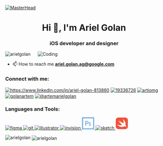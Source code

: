 [![MasterHead](https://i.postimg.cc/qRBT1q2r/git-Hub-white.jpg)](https://postimg.cc/GBfV2cMg)


<h1 align="center">Hi 👋, I'm Ariel Golan</h1>
<h3 align="center">iOS developer and designer</h3>
<img align="right" alt="Coding" width="400" src=https://i.postimg.cc/rydBgFj2/github-iphone.gif>
 


<p align="left"> <img src="https://komarev.com/ghpvc/?username=arielgolan&label=Profile%20views&color=0e75b6&style=flat" alt="arielgolan" /> </p>

- 📫 How to reach me **ariel.golan.ag@google.com**

<h3 align="left">Connect with me:</h3>
<p align="left">
<a href="https://linkedin.com/in/https://www.linkedin.com/in/ariel-golan-813860" target="blank"><img align="center" src="https://raw.githubusercontent.com/rahuldkjain/github-profile-readme-generator/master/src/images/icons/Social/linked-in-alt.svg" alt="https://www.linkedin.com/in/ariel-golan-813860" height="30" width="40" /></a>
<a href="https://stackoverflow.com/users/19336726" target="blank"><img align="center" src="https://raw.githubusercontent.com/rahuldkjain/github-profile-readme-generator/master/src/images/icons/Social/stack-overflow.svg" alt="19336726" height="30" width="40" /></a>
<a href="https://fb.com/artiomg" target="blank"><img align="center" src="https://raw.githubusercontent.com/rahuldkjain/github-profile-readme-generator/master/src/images/icons/Social/facebook.svg" alt="artiomg" height="30" width="40" /></a>
<a href="https://instagram.com/golanartem" target="blank"><img align="center" src="https://raw.githubusercontent.com/rahuldkjain/github-profile-readme-generator/master/src/images/icons/Social/instagram.svg" alt="golanartem" height="30" width="40" /></a>
<a href="https://medium.com/@artemarielgolan" target="blank"><img align="center" src="https://raw.githubusercontent.com/rahuldkjain/github-profile-readme-generator/master/src/images/icons/Social/medium.svg" alt="@artemarielgolan" height="30" width="40" /></a>
</p>

<h3 align="left">Languages and Tools:</h3>
<p align="left"> <a href="https://www.figma.com/" target="_blank" rel="noreferrer"> <img src="https://www.vectorlogo.zone/logos/figma/figma-icon.svg" alt="figma" width="40" height="40"/> </a> <a href="https://git-scm.com/" target="_blank" rel="noreferrer"> <img src="https://www.vectorlogo.zone/logos/git-scm/git-scm-icon.svg" alt="git" width="40" height="40"/> </a> <a href="https://www.adobe.com/in/products/illustrator.html" target="_blank" rel="noreferrer"> <img src="https://www.vectorlogo.zone/logos/adobe_illustrator/adobe_illustrator-icon.svg" alt="illustrator" width="40" height="40"/> </a> <a href="https://www.invisionapp.com/" target="_blank" rel="noreferrer"> <img src="https://www.vectorlogo.zone/logos/invisionapp/invisionapp-icon.svg" alt="invision" width="40" height="40"/> </a> <a href="https://www.photoshop.com/en" target="_blank" rel="noreferrer"> <img src="https://raw.githubusercontent.com/devicons/devicon/master/icons/photoshop/photoshop-line.svg" alt="photoshop" width="40" height="40"/> </a> <a href="https://www.sketch.com/" target="_blank" rel="noreferrer"> <img src="https://www.vectorlogo.zone/logos/sketchapp/sketchapp-icon.svg" alt="sketch" width="40" height="40"/> </a> <a href="https://developer.apple.com/swift/" target="_blank" rel="noreferrer"> <img src="https://raw.githubusercontent.com/devicons/devicon/master/icons/swift/swift-original.svg" alt="swift" width="40" height="40"/> </a> </p>

<p><img align="left" src="https://github-readme-stats.vercel.app/api/top-langs?username=arielgolan&show_icons=true&locale=en&layout=compact" alt="arielgolan" /></p>

<p>&nbsp;<img align="center" src="https://github-readme-stats.vercel.app/api?username=arielgolan&show_icons=true&locale=en" alt="arielgolan" /></p>
